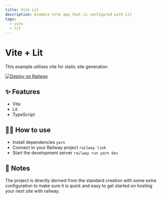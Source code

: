 ```yaml
---
title: Vite Lit
description: Example Vite app that is configured with Lit
tags:
  - vite
  - lit
---
```


# Vite + Lit
This example utilises vite for static site generation

[![Deploy on Railway](https://railway.app/button.svg)](https://railway.app/new/template/wEPkvc?referralCode=OH27A5)

## ✨ Features

- Vite
- Lit
- TypeScript

## 💁‍♀️ How to use

- Install dependencies `yarn`
- Connect to your Railway project `railway link`
- Start the development server `railway run yarn dev`

## 📝 Notes

The project is directly derived from the standard creation with some extra configuration to make sure it is quick and easy to get started on hosting your next site with railway. 
